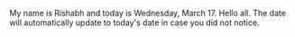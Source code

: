 My name is Rishabh and today is Wednesday, March 17. Hello all. The date will automatically update to today's date in case you did not notice.
